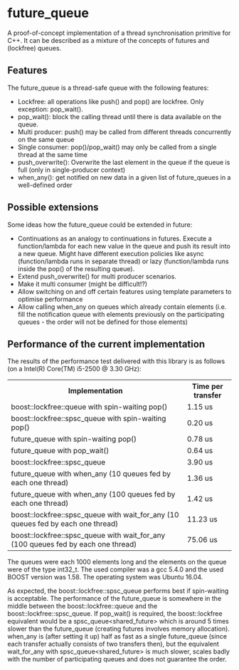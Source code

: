 # future_queue
A proof-of-concept implementation of a thread synchronisation primitive for C++. It can be described as a mixture of the concepts of futures and (lockfree) queues.

## Features
The future_queue is a thread-safe queue with the following features:
* Lockfree: all operations like push() and pop() are lockfree. Only exception: pop_wait().
* pop_wait(): block the calling thread until there is data available on the queue.
* Multi producer: push() may be called from different threads concurrently on the same queue
* Single consumer: pop()/pop_wait() may only be called from a single thread at the same time
* push_overwrite(): Overwrite the last element in the queue if the queue is full (only in single-producer context)
* when_any(): get notified on new data in a given list of future_queues in a well-defined order

## Possible extensions
Some ideas how the future_queue could be extended in future:
* Continuations as an analogy to continuations in futures. Execute a function/lambda for each new value in the queue and push its result into a new queue. Might have different execution policies like async (function/lambda runs in separate thread) or lazy (function/lambda runs inside the pop() of the resulting queue).
* Extend push_overwrite() for multi producer scenarios.
* Make it multi consumer (might be difficult!?)
* Allow switching on and off certain features using template parameters to optimise performance
* Allow calling when_any on queues which already contain elements (i.e. fill the notification queue with elements previously on the participating queues - the order will not be defined for those elements)

## Performance of the current implementation
The results of the performance test delivered with this library is as follows (on a Intel(R) Core(TM) i5-2500 @ 3.30 GHz):
<table>
  <tr><th>Implementation</th><th>Time per transfer</th></tr>
  <tr><td>boost::lockfree::queue with spin-waiting pop()</td><td>1.15 us</td></tr>
  <tr><td>boost::lockfree::spsc_queue with spin-waiting pop()</td><td>0.20 us</td></tr>
  <tr><td>future_queue with spin-waiting pop()</td><td>0.78 us</td></tr>
  <tr><td>future_queue with pop_wait()</td><td>0.64 us</td></tr>
  <tr><td>boost::lockfree::spsc_queue<boost::shared_future></td><td>3.90 us</td></tr>
  <tr><td>future_queue with when_any (10 queues fed by each one thread)</td><td>1.36 us</td></tr>
  <tr><td>future_queue with when_any (100 queues fed by each one thread)</td><td>1.42 us</td></tr>
  <tr><td>boost::lockfree::spsc_queue<boost::shared_future> with wait_for_any (10 queues fed by each one thread)</td><td>11.23 us</td></tr>
  <tr><td>boost::lockfree::spsc_queue<boost::shared_future> with wait_for_any (100 queues fed by each one thread)</td><td>75.06 us</td></tr>
</table>
The queues were each 1000 elements long and the elements on the queue were of the type int32_t. The used compiler was a gcc 5.4.0 and the used BOOST version was 1.58. The operating system was Ubuntu 16.04.

As expected, the boost::lockfree::spsc_queue performs best if spin-waiting is acceptable. The performance of the future_queue is somewhere in the middle between the boost::lockfree::queue and the boost::lockfree::spsc_queue. If pop_wait() is required, the boost::lockfree equivalent would be a spsc_queue<shared_future> which is around 5 times slower than the future_queue (creating futures involves memory allocation). when_any is (after setting it up) half as fast as a single future_queue (since each transfer actually consists of two transfers then), but the equivalent wait_for_any with spsc_queue<shared_future> is much slower, scales badly with the number of participating queues and does not guarantee the order.
